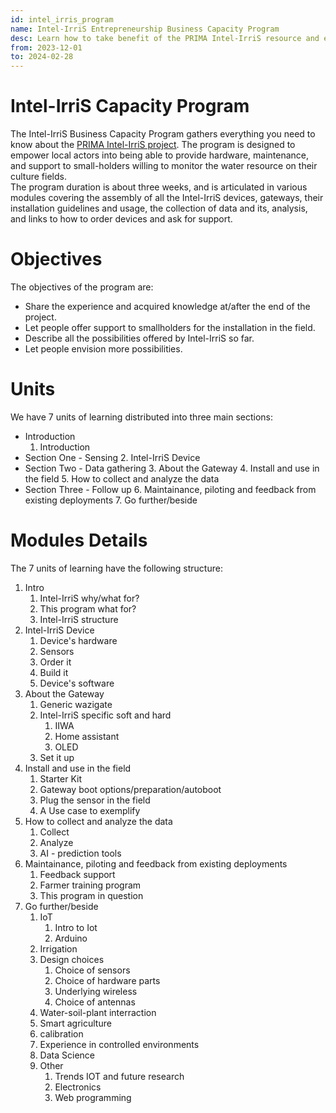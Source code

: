 ```yaml
---
id: intel_irris_program
name: Intel-IrriS Entrepreneurship Business Capacity Program
desc: Learn how to take benefit of the PRIMA Intel-IrriS resource and experience in your smart irrigation solution!
from: 2023-12-01
to: 2024-02-28
---
```


# Intel-IrriS Capacity Program

The Intel-IrriS Business Capacity Program gathers everything you need to know about the [PRIMA Intel-IrriS project](https://intel-irris.eu/).
The program is designed to empower local actors into being able to provide hardware, maintenance, and support to small-holders willing to monitor the water resource on their culture fields.  
The program duration is about three weeks, and is articulated in various modules covering the assembly of all the Intel-IrriS devices, gateways, their installation guidelines and usage, the collection of data and its, analysis, and links to how to order devices and ask for support.



# Objectives

The objectives of the program are:
- Share the experience and acquired knowledge at/after the end of the project.
- Let people offer support to smallholders for the installation in the field.
- Describe all the possibilities offered by Intel-IrriS so far.
- Let people envision more possibilities.


Units
=====
We have 7 units of learning distributed into three main sections:

- Introduction
   1. Introduction
- Section One - Sensing
   2. Intel-IrriS Device
- Section Two - Data gathering
   3. About the Gateway
   4. Install and use in the field
   5. How to collect and analyze the data
- Section Three - Follow up
   6. Maintainance, piloting and feedback from existing deployments
   7. Go further/beside

Modules Details 
===============
The 7 units of learning have the following structure:
1. Intro
   1. Intel-IrriS why/what for?
   2. This program what for?
   3. Intel-IrriS structure
2. Intel-IrriS Device
   1. Device's hardware
   2. Sensors
   3. Order it   
   4. Build it
   5. Device's software
3. About the Gateway
   1. Generic wazigate
   2. Intel-IrriS specific soft and hard
      1. IIWA
      2. Home assistant
      3. OLED
   3. Set it up
4. Install and use in the field
   1. Starter Kit
   2. Gateway boot options/preparation/autoboot
   3. Plug the sensor in the field
   4. A Use case to exemplify
5. How to collect and analyze the data
   1. Collect
   2. Analyze
   3. AI - prediction tools
6. Maintainance, piloting and feedback from existing deployments
   1. Feedback support
   2. Farmer training program
   3. This program in question
7. Go further/beside
   1. IoT
      1. Intro to Iot
      2. Arduino
   2. Irrigation
   3. Design choices
      1. Choice of sensors
      2. Choice of hardware parts
      3. Underlying wireless
      4. Choice of antennas
   4. Water-soil-plant interraction
   5. Smart agriculture
   6. calibration
   7. Experience in controlled environments
   8. Data Science
   9. Other
      1. Trends IOT and future research
      2. Electronics
      3. Web programming
      


